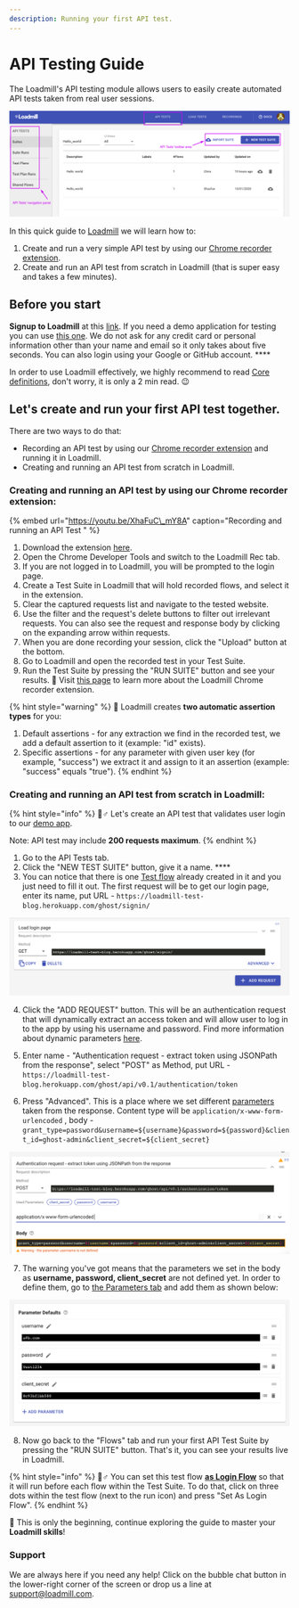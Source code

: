 ```yaml
---
description: Running your first API test.
---
```


# API Testing Guide

The Loadmill's API testing module allows users to easily create automated API tests taken from real user sessions.

![](../.gitbook/assets/screenshot-78-.png)

In this quick guide to [Loadmill](https://loadmill.com/app/signup) we will learn how to:

1. Create and run a very simple API test by using our [Chrome recorder extension](https://docs.loadmill.com/working-with-the-recorder).
2. Create and run an API test from scratch in Loadmill \(that is super easy and takes a few minutes\).

## **Before you start**

**Signup to Loadmill** at this [link](https://www.loadmill.com/app/signup). If you need a demo application for testing you can use [this one](https://loadmill-test-blog.herokuapp.com). We do not ask for any credit card or personal information other than your name and email so it only takes about five seconds. You can also login using your Google or GitHub account. ****

In order to use Loadmill effectively, we highly recommend to read [Core definitions](https://docs.loadmill.com/core-definitions), don't worry, it is only a 2 min read. 😉 

## Let's create and run your first API test together. 

There are two ways to do that: 

* Recording an API test by using our [Chrome recorder extension](https://docs.loadmill.com/working-with-the-recorder) and running it in Loadmill.
* Creating and running an API test from scratch in Loadmill. 

### **Creating and running an API test by using our Chrome recorder extension:**

{% embed url="https://youtu.be/XhaFuC\_mY8A" caption="Recording and running an API Test " %}

1. Download the extension [here](https://chrome.google.com/webstore/detail/loadmill-recorder/gdkmnfehipofdefhpegbgkkocinlaofd?hl=en).
2. Open the Chrome Developer Tools and switch to the Loadmill Rec tab. 
3. If you are not logged in to Loadmill, you will be prompted to the login page.
4. Create a Test Suite in Loadmill that will hold recorded flows, and select it in the extension. 
5. Clear the captured requests list and navigate to the tested website. 
6. Use the filter and the request's delete buttons to filter out irrelevant requests. You can also see the request and response body by clicking on the expanding arrow within requests.
7. When you are done recording your session, click the "Upload" button at the bottom.
8. Go to Loadmill and open the recorded test in your Test Suite.
9. Run the Test Suite by pressing the "RUN SUITE" button and see your results. 🥳 Visit [this page](https://docs.loadmill.com/working-with-the-recorder#loadmill-chrome-recorder-extension) to learn more about the Loadmill Chrome recorder extension. 

{% hint style="warning" %}
🧠 Loadmill creates **two automatic assertion types** for you:

1. Default assertions - for any extraction we find in the recorded test, we add a default assertion to it \(example: "id" exists\).
2. Specific assertions - for any parameter with given user key \(for example, "success"\) we extract it and assign to it an assertion \(example: "success" equals "true"\).
{% endhint %}

### Creating and running an API test from scratch in Loadmill:

{% hint style="info" %}
🧙♂ Let's create an API test that validates user login to our [demo app](https://loadmill-test-blog.herokuapp.com/). 

Note: API test may include **200 requests maximum**.
{% endhint %}

1. Go to the API Tests tab.
2. Click the "NEW TEST SUITE" button, give it a name. ****
3. You can notice that there is one [Test flow](https://docs.loadmill.com/core-definitions) already created in it and you just need to fill it out. The first request will be to get our login page, enter its name, put URL - `https://loadmill-test-blog.herokuapp.com/ghost/signin/`  

![Load login page request](../.gitbook/assets/login_get_1.png)

4. Click the "ADD REQUEST" button. This will be an authentication request that will dynamically extract an access token and will allow user to log in to the app by using his username and password. Find more information about dynamic parameters [here](https://docs.loadmill.com/api-testing/test-suite-editor/parameters). 

5. Enter name - "Authentication request - extract token using JSONPath from the response", select "POST" as Method, put URL - `https://loadmill-test-blog.herokuapp.com/ghost/api/v0.1/authentication/token`    

6. Press "Advanced". This is a place where we set different [parameters](https://docs.loadmill.com/api-testing/test-suite-editor/parameters) taken from the response. Content type will be `application/x-www-form-urlencoded`  , body - `grant_type=password&username=${username}&password=${password}&client_id=ghost-admin&client_secret=${client_secret}`              

![](../.gitbook/assets/params_set_2.png)

7. The warning you've got means that the parameters we set in the body as **username, password, client\_secret** are not defined yet. In order to define them, go to [the Parameters tab](https://docs.loadmill.com/api-testing/test-suite-editor/test-suite-parameters) and add them as shown below:

![The Test Suite Parameters](../.gitbook/assets/test_suite_params.png)

8. Now go back to the "Flows" tab and run your first API Test Suite by pressing the "RUN SUITE" button. That's it, you can see your results live in Loadmill.

{% hint style="info" %}
🧙♂ You can set this test flow [**as Login Flow**](https://docs.loadmill.com/api-testing/test-suite-editor/global-login-flow) so that it will run before each flow within the Test Suite. To do that, click on three dots within the test flow \(next to the run icon\) and press "Set As Login Flow".
{% endhint %}

 🎉 This is only the beginning, continue exploring the guide to master your **Loadmill skills**!

### Support

We are always here if you need any help! Click on the bubble chat button in the lower-right corner of the screen or drop us a line at [support@loadmill.com](mailto:support@loadmill.com).  





